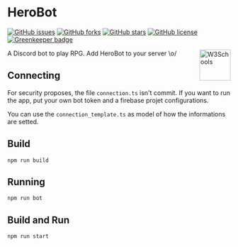 # HeroBot

[![GitHub issues](https://img.shields.io/github/issues/lgmagalhaes88/HeroBot.svg?style=flat-square)](https://github.com/lgmagalhaes88/HeroBot/issues)
[![GitHub forks](https://img.shields.io/github/forks/lgmagalhaes88/HeroBot.svg?style=flat-square)](https://github.com/lgmagalhaes88/HeroBot/network)
[![GitHub stars](https://img.shields.io/github/stars/lgmagalhaes88/HeroBot.svg?style=flat-square)](https://github.com/lgmagalhaes88/HeroBot/stargazers)
[![GitHub license](https://img.shields.io/github/license/lgmagalhaes88/HeroBot.svg?style=flat-square)](https://github.com/lgmagalhaes88/HeroBot/blob/master/LICENSE)
[![Greenkeeper badge](https://badges.greenkeeper.io/lgmagalhaes88/HeroBot.svg?style=flat-square)](https://greenkeeper.io/)

<p>
A Discord bot to play RPG. Add HeroBot to your server \o/ <a href="https://discordapp.com/api/oauth2/authorize?client_id=495052325258395672&permissions=8&scope=bot">
<img border="0" style="float: right" alt="W3Schools" src="https://encrypted-tbn0.gstatic.com/images?q=tbn:ANd9GcSCH5K8nK8Ucll_OCrEHngzkZ7k3E7qmDF-TEY_kRU0WzO3uegL" width="70" height="70">
</a>
</p>
  
## Connecting

For security proposes, the file `connection.ts` isn't commit. If you want to run the app, put your own bot token and a firebase projet configurations.

You can use the `connection_template.ts` as model of how the informations are setted.

## Build

```shell
npm run build
```

## Running

```shell
npm run bot
```

## Build and Run

```shell
npm run start
```
